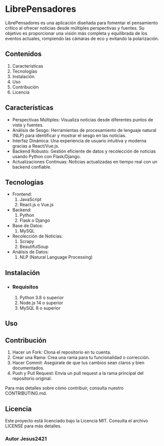# LibrePensadores 

LibrePensadores es una aplicación diseñada para fomentar el pensamiento crítico al ofrecer noticias desde múltiples perspectivas y fuentes. Su objetivo es proporcionar una visión más completa y equilibrada de los eventos actuales, rompiendo las cámaras de eco y evitando la polarización.

## Contenidos
1. Características
2. Tecnologías
3. Instalación
4. Uso
5. Contribución
6. Licencia

## Características
* Perspectivas Múltiples: Visualiza noticias desde diferentes puntos de vista y fuentes.
* Análisis de Sesgo: Herramientas de procesamiento de lenguaje natural (NLP) para identificar y mostrar el sesgo en las noticias.
* Interfaz Dinámica: Una experiencia de usuario intuitiva y moderna gracias a React/Vue.js.
* Backend Robusto: Gestión eficiente de datos y recolección de noticias usando Python con Flask/Django.
* Actualizaciones Continuas: Noticias actualizadas en tiempo real con un backend confiable.
## Tecnologías
* Frontend:
   1. JavaScript
   2. React.js o Vue.js
* Backend:
     1. Python
     2. Flask o Django
* Base de Datos:
     1. MySQL
* Recolección de Noticias:
     1. Scrapy
     2. BeautifulSoup
* Análisis de Datos:
    1. NLP (Natural Language Processing)

## Instalación
* ### Requisitos
    1. Python 3.8 o superior
    2. Node.js 14 o superior
    3. MySQL 8 o superior
## Uso

## Contribución
1. Hacer un Fork: Clona el repositorio en tu cuenta.
2. Crear una Rama: Crea una rama para tu funcionalidad o corrección.
3. Hacer Commit: Asegúrate de que tus cambios sean claros y bien documentados.
4. Push y Pull Request: Envía un pull request a la rama principal del repositorio original.

Para más detalles sobre cómo contribuir, consulta nuestro CONTRIBUTING.md.
## Licencia
Este proyecto está licenciado bajo la Licencia MIT. Consulta el archivo LICENSE para más detalles. 
### Autor Jesus2421  